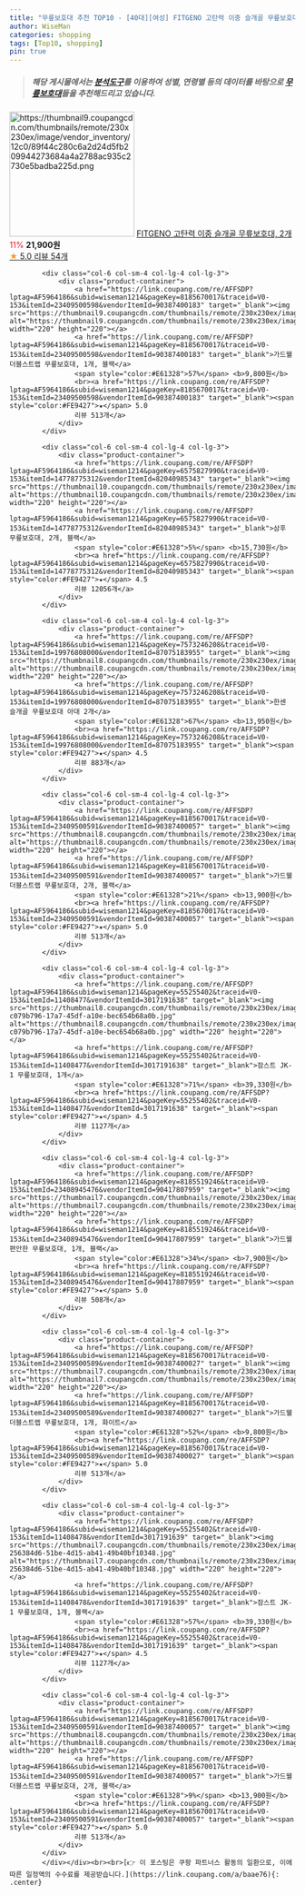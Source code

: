 ```yaml
---
title: "무릎보호대 추천 TOP10 - [40대][여성] FITGENO 고탄력 이중 슬개골 무릎보호대, 2개"
author: WiseMan
categories: shopping
tags: [Top10, shopping]
pin: true
---
```


> ##### 해당 게시물에서는 [**분석도구**](https://itemscout.io/)를 이용하여 **성별**, **연령별** 등의 데이터를 바탕으로 [**무릎보호대**](https://link.coupang.com/a/baae76)들을 추천해드리고 있습니다.
<div class="container"><div class="row">
            <div class="col-6 col-sm-4 col-lg-4 col-lg-3">
                <div class="product-container">
                    <a href="https://link.coupang.com/re/AFFSDP?lptag=AF5964186&subid=wiseman1214&pageKey=8155168038&traceid=V0-153&itemId=23226196966&vendorItemId=90258667447" target="_blank"><img src="https://thumbnail9.coupangcdn.com/thumbnails/remote/230x230ex/image/vendor_inventory/12c0/89f44c280c6a2d24d5fb209944273684a4a2788ac935c2730e5badba225d.png" alt="https://thumbnail9.coupangcdn.com/thumbnails/remote/230x230ex/image/vendor_inventory/12c0/89f44c280c6a2d24d5fb209944273684a4a2788ac935c2730e5badba225d.png" width="220" height="220"></a>
                    <a href="https://link.coupang.com/re/AFFSDP?lptag=AF5964186&subid=wiseman1214&pageKey=8155168038&traceid=V0-153&itemId=23226196966&vendorItemId=90258667447" target="_blank">FITGENO 고탄력 이중 슬개골 무릎보호대, 2개</a>
                    <span style="color:#E61328">11%</span> <b>21,900원</b>
                    <br><a href="https://link.coupang.com/re/AFFSDP?lptag=AF5964186&subid=wiseman1214&pageKey=8155168038&traceid=V0-153&itemId=23226196966&vendorItemId=90258667447" target="_blank"><span style="color:#FE9427">★</span> 5.0
                    리뷰 54개</a>
                </div>
            </div>
            
            <div class="col-6 col-sm-4 col-lg-4 col-lg-3">
                <div class="product-container">
                    <a href="https://link.coupang.com/re/AFFSDP?lptag=AF5964186&subid=wiseman1214&pageKey=8185670017&traceid=V0-153&itemId=23409500598&vendorItemId=90387400183" target="_blank"><img src="https://thumbnail9.coupangcdn.com/thumbnails/remote/230x230ex/image/vendor_inventory/b619/091ee1656aafa205515552614544cdb6b8cfbffbf6a35aa16106a637bc41.jpg" alt="https://thumbnail9.coupangcdn.com/thumbnails/remote/230x230ex/image/vendor_inventory/b619/091ee1656aafa205515552614544cdb6b8cfbffbf6a35aa16106a637bc41.jpg" width="220" height="220"></a>
                    <a href="https://link.coupang.com/re/AFFSDP?lptag=AF5964186&subid=wiseman1214&pageKey=8185670017&traceid=V0-153&itemId=23409500598&vendorItemId=90387400183" target="_blank">가드웰 더블스트랩 무릎보호대, 1개, 블랙</a>
                    <span style="color:#E61328">57%</span> <b>9,800원</b>
                    <br><a href="https://link.coupang.com/re/AFFSDP?lptag=AF5964186&subid=wiseman1214&pageKey=8185670017&traceid=V0-153&itemId=23409500598&vendorItemId=90387400183" target="_blank"><span style="color:#FE9427">★</span> 5.0
                    리뷰 513개</a>
                </div>
            </div>
            
            <div class="col-6 col-sm-4 col-lg-4 col-lg-3">
                <div class="product-container">
                    <a href="https://link.coupang.com/re/AFFSDP?lptag=AF5964186&subid=wiseman1214&pageKey=6575827990&traceid=V0-153&itemId=14778775312&vendorItemId=82040985343" target="_blank"><img src="https://thumbnail10.coupangcdn.com/thumbnails/remote/230x230ex/image/vendor_inventory/eeba/b58ce0e4fff4a0d1caf8cb3ca49020fa8852856b98895b7b426fd97acbab.jpg" alt="https://thumbnail10.coupangcdn.com/thumbnails/remote/230x230ex/image/vendor_inventory/eeba/b58ce0e4fff4a0d1caf8cb3ca49020fa8852856b98895b7b426fd97acbab.jpg" width="220" height="220"></a>
                    <a href="https://link.coupang.com/re/AFFSDP?lptag=AF5964186&subid=wiseman1214&pageKey=6575827990&traceid=V0-153&itemId=14778775312&vendorItemId=82040985343" target="_blank">삼후 무릎보호대, 2개, 블랙</a>
                    <span style="color:#E61328">5%</span> <b>15,730원</b>
                    <br><a href="https://link.coupang.com/re/AFFSDP?lptag=AF5964186&subid=wiseman1214&pageKey=6575827990&traceid=V0-153&itemId=14778775312&vendorItemId=82040985343" target="_blank"><span style="color:#FE9427">★</span> 4.5
                    리뷰 12056개</a>
                </div>
            </div>
            
            <div class="col-6 col-sm-4 col-lg-4 col-lg-3">
                <div class="product-container">
                    <a href="https://link.coupang.com/re/AFFSDP?lptag=AF5964186&subid=wiseman1214&pageKey=7573246208&traceid=V0-153&itemId=19976808000&vendorItemId=87075183955" target="_blank"><img src="https://thumbnail8.coupangcdn.com/thumbnails/remote/230x230ex/image/vendor_inventory/1017/892682fb9fe7d0052b1c2c41493a685ac2e4d41089c26f2089a924654110.png" alt="https://thumbnail8.coupangcdn.com/thumbnails/remote/230x230ex/image/vendor_inventory/1017/892682fb9fe7d0052b1c2c41493a685ac2e4d41089c26f2089a924654110.png" width="220" height="220"></a>
                    <a href="https://link.coupang.com/re/AFFSDP?lptag=AF5964186&subid=wiseman1214&pageKey=7573246208&traceid=V0-153&itemId=19976808000&vendorItemId=87075183955" target="_blank">한센 슬개골 무릎보호대 아대 2개</a>
                    <span style="color:#E61328">67%</span> <b>13,950원</b>
                    <br><a href="https://link.coupang.com/re/AFFSDP?lptag=AF5964186&subid=wiseman1214&pageKey=7573246208&traceid=V0-153&itemId=19976808000&vendorItemId=87075183955" target="_blank"><span style="color:#FE9427">★</span> 4.5
                    리뷰 883개</a>
                </div>
            </div>
            
            <div class="col-6 col-sm-4 col-lg-4 col-lg-3">
                <div class="product-container">
                    <a href="https://link.coupang.com/re/AFFSDP?lptag=AF5964186&subid=wiseman1214&pageKey=8185670017&traceid=V0-153&itemId=23409500591&vendorItemId=90387400057" target="_blank"><img src="https://thumbnail8.coupangcdn.com/thumbnails/remote/230x230ex/image/vendor_inventory/ca71/c53493ae2ffddb9795a94cc56643823169b7caf106e6174071bf011b7b24.jpg" alt="https://thumbnail8.coupangcdn.com/thumbnails/remote/230x230ex/image/vendor_inventory/ca71/c53493ae2ffddb9795a94cc56643823169b7caf106e6174071bf011b7b24.jpg" width="220" height="220"></a>
                    <a href="https://link.coupang.com/re/AFFSDP?lptag=AF5964186&subid=wiseman1214&pageKey=8185670017&traceid=V0-153&itemId=23409500591&vendorItemId=90387400057" target="_blank">가드웰 더블스트랩 무릎보호대, 2개, 블랙</a>
                    <span style="color:#E61328">21%</span> <b>13,900원</b>
                    <br><a href="https://link.coupang.com/re/AFFSDP?lptag=AF5964186&subid=wiseman1214&pageKey=8185670017&traceid=V0-153&itemId=23409500591&vendorItemId=90387400057" target="_blank"><span style="color:#FE9427">★</span> 5.0
                    리뷰 513개</a>
                </div>
            </div>
            
            <div class="col-6 col-sm-4 col-lg-4 col-lg-3">
                <div class="product-container">
                    <a href="https://link.coupang.com/re/AFFSDP?lptag=AF5964186&subid=wiseman1214&pageKey=55255402&traceid=V0-153&itemId=11408477&vendorItemId=3017191638" target="_blank"><img src="https://thumbnail8.coupangcdn.com/thumbnails/remote/230x230ex/image/retail/images/2589394119523383-c079b796-17a7-45df-a10e-bec654b68a0b.jpg" alt="https://thumbnail8.coupangcdn.com/thumbnails/remote/230x230ex/image/retail/images/2589394119523383-c079b796-17a7-45df-a10e-bec654b68a0b.jpg" width="220" height="220"></a>
                    <a href="https://link.coupang.com/re/AFFSDP?lptag=AF5964186&subid=wiseman1214&pageKey=55255402&traceid=V0-153&itemId=11408477&vendorItemId=3017191638" target="_blank">잠스트 JK-1 무릎보호대, 1개</a>
                    <span style="color:#E61328">71%</span> <b>39,330원</b>
                    <br><a href="https://link.coupang.com/re/AFFSDP?lptag=AF5964186&subid=wiseman1214&pageKey=55255402&traceid=V0-153&itemId=11408477&vendorItemId=3017191638" target="_blank"><span style="color:#FE9427">★</span> 4.5
                    리뷰 1127개</a>
                </div>
            </div>
            
            <div class="col-6 col-sm-4 col-lg-4 col-lg-3">
                <div class="product-container">
                    <a href="https://link.coupang.com/re/AFFSDP?lptag=AF5964186&subid=wiseman1214&pageKey=8185519246&traceid=V0-153&itemId=23408945476&vendorItemId=90417807959" target="_blank"><img src="https://thumbnail7.coupangcdn.com/thumbnails/remote/230x230ex/image/vendor_inventory/3cb9/aa31cc50a5b9993a71c6dd2cb749151580ac48258441c6c99a3b8c39ffc8.jpg" alt="https://thumbnail7.coupangcdn.com/thumbnails/remote/230x230ex/image/vendor_inventory/3cb9/aa31cc50a5b9993a71c6dd2cb749151580ac48258441c6c99a3b8c39ffc8.jpg" width="220" height="220"></a>
                    <a href="https://link.coupang.com/re/AFFSDP?lptag=AF5964186&subid=wiseman1214&pageKey=8185519246&traceid=V0-153&itemId=23408945476&vendorItemId=90417807959" target="_blank">가드웰 편안한 무릎보호대, 1개, 블랙</a>
                    <span style="color:#E61328">34%</span> <b>7,900원</b>
                    <br><a href="https://link.coupang.com/re/AFFSDP?lptag=AF5964186&subid=wiseman1214&pageKey=8185519246&traceid=V0-153&itemId=23408945476&vendorItemId=90417807959" target="_blank"><span style="color:#FE9427">★</span> 5.0
                    리뷰 508개</a>
                </div>
            </div>
            
            <div class="col-6 col-sm-4 col-lg-4 col-lg-3">
                <div class="product-container">
                    <a href="https://link.coupang.com/re/AFFSDP?lptag=AF5964186&subid=wiseman1214&pageKey=8185670017&traceid=V0-153&itemId=23409500589&vendorItemId=90387400027" target="_blank"><img src="https://thumbnail7.coupangcdn.com/thumbnails/remote/230x230ex/image/vendor_inventory/f8f0/2429c20dc5d39d31b954694030e42bffb7722b5ef9e12cb432132fd490d7.jpg" alt="https://thumbnail7.coupangcdn.com/thumbnails/remote/230x230ex/image/vendor_inventory/f8f0/2429c20dc5d39d31b954694030e42bffb7722b5ef9e12cb432132fd490d7.jpg" width="220" height="220"></a>
                    <a href="https://link.coupang.com/re/AFFSDP?lptag=AF5964186&subid=wiseman1214&pageKey=8185670017&traceid=V0-153&itemId=23409500589&vendorItemId=90387400027" target="_blank">가드웰 더블스트랩 무릎보호대, 1개, 화이트</a>
                    <span style="color:#E61328">52%</span> <b>9,800원</b>
                    <br><a href="https://link.coupang.com/re/AFFSDP?lptag=AF5964186&subid=wiseman1214&pageKey=8185670017&traceid=V0-153&itemId=23409500589&vendorItemId=90387400027" target="_blank"><span style="color:#FE9427">★</span> 5.0
                    리뷰 513개</a>
                </div>
            </div>
            
            <div class="col-6 col-sm-4 col-lg-4 col-lg-3">
                <div class="product-container">
                    <a href="https://link.coupang.com/re/AFFSDP?lptag=AF5964186&subid=wiseman1214&pageKey=55255402&traceid=V0-153&itemId=11408478&vendorItemId=3017191639" target="_blank"><img src="https://thumbnail7.coupangcdn.com/thumbnails/remote/230x230ex/image/retail/images/3327790788139750-256384d6-51be-4d15-ab41-49b40bf10348.jpg" alt="https://thumbnail7.coupangcdn.com/thumbnails/remote/230x230ex/image/retail/images/3327790788139750-256384d6-51be-4d15-ab41-49b40bf10348.jpg" width="220" height="220"></a>
                    <a href="https://link.coupang.com/re/AFFSDP?lptag=AF5964186&subid=wiseman1214&pageKey=55255402&traceid=V0-153&itemId=11408478&vendorItemId=3017191639" target="_blank">잠스트 JK-1 무릎보호대, 1개, 블랙</a>
                    <span style="color:#E61328">57%</span> <b>39,330원</b>
                    <br><a href="https://link.coupang.com/re/AFFSDP?lptag=AF5964186&subid=wiseman1214&pageKey=55255402&traceid=V0-153&itemId=11408478&vendorItemId=3017191639" target="_blank"><span style="color:#FE9427">★</span> 4.5
                    리뷰 1127개</a>
                </div>
            </div>
            
            <div class="col-6 col-sm-4 col-lg-4 col-lg-3">
                <div class="product-container">
                    <a href="https://link.coupang.com/re/AFFSDP?lptag=AF5964186&subid=wiseman1214&pageKey=8185670017&traceid=V0-153&itemId=23409500591&vendorItemId=90387400057" target="_blank"><img src="https://thumbnail8.coupangcdn.com/thumbnails/remote/230x230ex/image/vendor_inventory/ca71/c53493ae2ffddb9795a94cc56643823169b7caf106e6174071bf011b7b24.jpg" alt="https://thumbnail8.coupangcdn.com/thumbnails/remote/230x230ex/image/vendor_inventory/ca71/c53493ae2ffddb9795a94cc56643823169b7caf106e6174071bf011b7b24.jpg" width="220" height="220"></a>
                    <a href="https://link.coupang.com/re/AFFSDP?lptag=AF5964186&subid=wiseman1214&pageKey=8185670017&traceid=V0-153&itemId=23409500591&vendorItemId=90387400057" target="_blank">가드웰 더블스트랩 무릎보호대, 2개, 블랙</a>
                    <span style="color:#E61328">9%</span> <b>13,900원</b>
                    <br><a href="https://link.coupang.com/re/AFFSDP?lptag=AF5964186&subid=wiseman1214&pageKey=8185670017&traceid=V0-153&itemId=23409500591&vendorItemId=90387400057" target="_blank"><span style="color:#FE9427">★</span> 5.0
                    리뷰 513개</a>
                </div>
            </div>
            </div></div><br><br>[👉 이 포스팅은 쿠팡 파트너스 활동의 일환으로, 이에 따른 일정액의 수수료를 제공받습니다.](https://link.coupang.com/a/baae76){: .center}